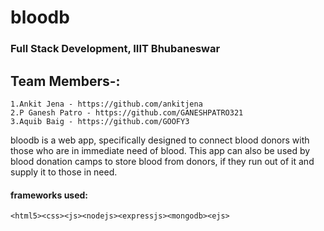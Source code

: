 # bloodb
### Full Stack Development, IIIT Bhubaneswar
## Team Members-:
    1.Ankit Jena - https://github.com/ankitjena
    2.P Ganesh Patro - https://github.com/GANESHPATRO321
    3.Aquib Baig - https://github.com/GOOFY3

bloodb is a web app, specifically designed to connect blood donors with those who are in immediate need of blood.
This app can also be used by blood donation camps to store blood from donors, if they run out of it and supply it
to those in need. 

#### frameworks used:
    <html5><css><js><nodejs><expressjs><mongodb><ejs>

